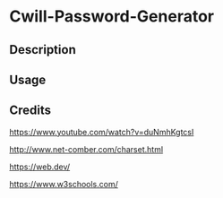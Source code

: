 # Cwill-Password-Generator

## Description

## Usage

## Credits

https://www.youtube.com/watch?v=duNmhKgtcsI

http://www.net-comber.com/charset.html

https://web.dev/

https://www.w3schools.com/